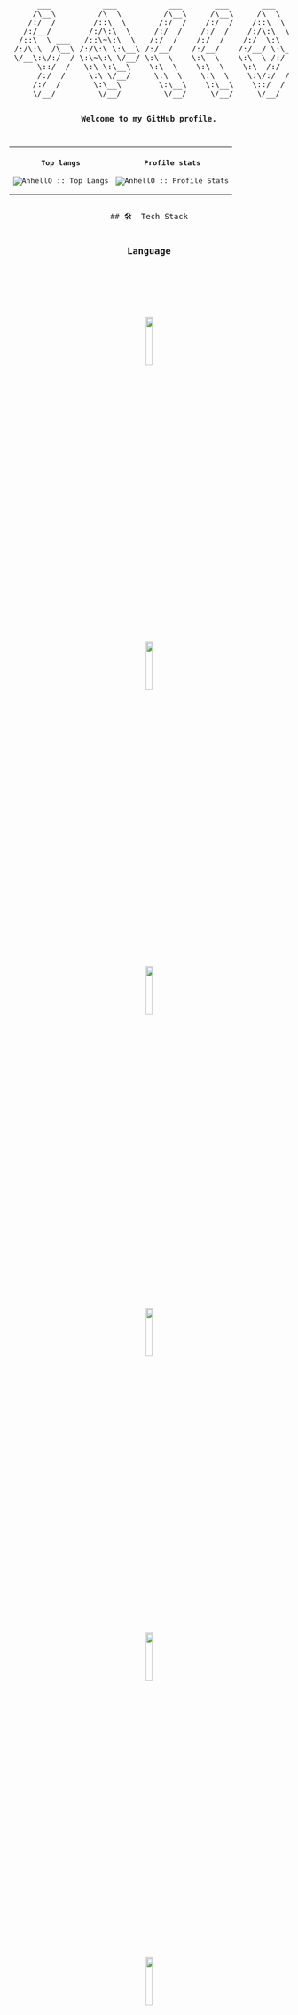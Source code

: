 <div align="center">
<pre>
      ___           ___           ___       ___       ___     
     /\__\         /\  \         /\__\     /\__\     /\  \    
    /:/  /        /::\  \       /:/  /    /:/  /    /::\  \   
   /:/__/        /:/\:\  \     /:/  /    /:/  /    /:/\:\  \  
  /::\  \ ___   /::\~\:\  \   /:/  /    /:/  /    /:/  \:\  \ 
 /:/\:\  /\__\ /:/\:\ \:\__\ /:/__/    /:/__/    /:/__/ \:\__\
 \/__\:\/:/  / \:\~\:\ \/__/ \:\  \    \:\  \    \:\  \ /:/  /
      \::/  /   \:\ \:\__\    \:\  \    \:\  \    \:\  /:/  / 
      /:/  /     \:\ \/__/     \:\  \    \:\  \    \:\/:/  /  
     /:/  /       \:\__\        \:\__\    \:\__\    \::/  /   
     \/__/         \/__/         \/__/     \/__/     \/__/    

<strong>Welcome to my GitHub profile.</strong>

<table align="center">
   <tr>
       <td><h4 align="center">Top langs</h4>
<p align="center"><img src="https://github-readme-stats.vercel.app/api/top-langs/?username=ToAotao&langs_count=10&theme=tokyonight&layout=compact&hide=html,css,JavaScript" alt="AnhellO :: Top Langs" /></p></td>
       <td><h4 align="center">Profile stats</h4>
<p align="center"><img src="https://github-readme-stats.vercel.app/api?username=ToAotao&show_icons=true&theme=synthwave" alt="AnhellO :: Profile Stats" /></p></td>
   </tr>
</table>
## 🛠  Tech Stack
  
  
 ### Language 
  
  <p>

<code><img width="15%" src="https://www.vectorlogo.zone/logos/java/java-ar21.svg"></code>
<code><img width="15%" src="https://www.vectorlogo.zone/logos/python/python-ar21.svg"></code>
<code><img width="15%" src="https://www.vectorlogo.zone/logos/golang/golang-ar21.svg"></code>
<br />
<code><img width="15%" src="https://www.vectorlogo.zone/logos/scala-lang/scala-lang-ar21.svg"></code>
<code><img width="15%" src="https://www.vectorlogo.zone/logos/php/php-ar21.svg"></code>
<code><img width="15%" src="https://www.vectorlogo.zone/logos/gnu_bash/gnu_bash-ar21.svg"></code>
<br />
<code><img width="15%" src="https://www.vectorlogo.zone/logos/ruby-lang/ruby-lang-ar21.svg"></code>
<code><img width="15%" src="https://www.vectorlogo.zone/logos/javascript/javascript-ar21.svg"></code>
<code><img width="15%" src="https://www.vectorlogo.zone/logos/w3_html5/w3_html5-ar21.svg"></code>
</p>
  
  
     
     
 ### DataBase
  

<code><img width="15%" src="https://www.vectorlogo.zone/logos/mysql/mysql-ar21.svg"></code>
<code><img width="15%" src="https://www.vectorlogo.zone/logos/redis/redis-ar21.svg"></code>
<code><img width="15%" src="https://www.vectorlogo.zone/logos/elastic/elastic-ar21.svg"></code>
<br />
<code><img width="15%" src="https://upload.wikimedia.org/wikipedia/en/1/1e/Apache_HBase_Logo.svg"></code>
<code><img width="15%" src="https://www.vectorlogo.zone/logos/mongodb/mongodb-ar21.svg"></code>
<code><img width="15%" src="https://www.vectorlogo.zone/logos/influxdata/influxdata-ar21.svg"></code>
      

  
   ### Framework
  


<code><img width="15%" src="https://www.vectorlogo.zone/logos/apache_spark/apache_spark-ar21.svg"></code>
<code><img width="15%" src="https://www.vectorlogo.zone/logos/apache_hadoop/apache_hadoop-ar21.svg"></code>
<code><img width="15%" src="https://flink.apache.org/img/flink-header-logo.svg"></code>
<br />
<code><img width="15%" src="https://www.vectorlogo.zone/logos/apache_hive/apache_hive-ar21.svg"></code>
<code><img width="15%" src="https://alexle.net/wp-content/uploads/2020/02/post-38-5e5b07c3119f4.png"></code>
<code><img width="15%" src="https://www.vectorlogo.zone/logos/apache_kafka/apache_kafka-ar21.svg"></code>
<br />
<code><img width="15%" src="https://www.vectorlogo.zone/logos/docker/docker-ar21.svg"></code>
<code><img width="15%" src="https://i.imgur.com/1zj1LJE.jpg"></code>
<code><img width="15%" src="https://miro.medium.com/max/688/1*N_SpRC3lO_Y0KeTlfH-WfA.png"></code>
</p>
  
  
 ### Dev Tool 
  
  

<code><img width="15%" src="https://www.vectorlogo.zone/logos/linux/linux-ar21.svg"></code>
<code><img width="15%" src="https://github.com/gilbarbara/logos/blob/master/logos/macOS.svg"></code>
<code><img width="15%" src="https://www.vectorlogo.zone/logos/git-scm/git-scm-ar21.svg"></code>
<br />
<code><img width="15%" src="https://www.vectorlogo.zone/logos/vim/vim-ar21.svg"></code>
<code><img width="15%" src="https://repository-images.githubusercontent.com/2489216/24a1f980-8651-11eb-9707-7b75bab40c9e"></code>
<code><img width="15%" src="https://upload.vectorlogo.zone/logos/apache_maven/images/bf250be6-ab7f-4191-b421-8d0acb1dc6e4.svg"></code>
<br />

</div>
